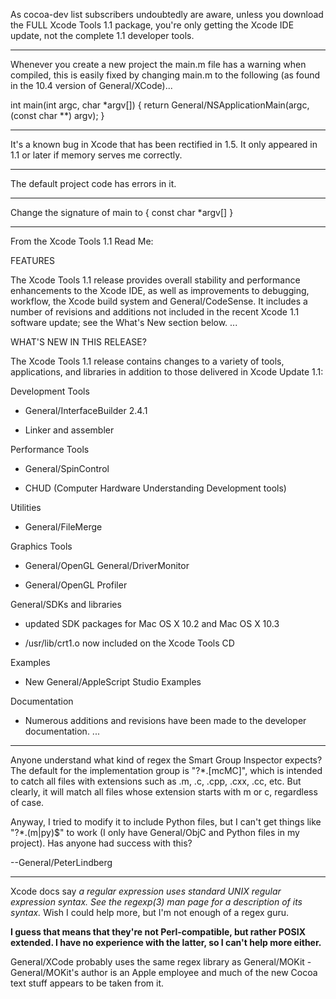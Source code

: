 

As cocoa-dev list subscribers undoubtedly are aware, unless you download the FULL Xcode Tools 1.1 package, you're only getting the Xcode IDE update, not the complete 1.1 developer tools. 

----

Whenever you create a new project the main.m file has a warning when compiled, this is easily fixed by changing main.m to the following (as found in the 10.4 version of General/XCode)...
    
int main(int argc, char *argv[])
{
    return General/NSApplicationMain(argc,  (const char **) argv);
}


----

It's a known bug in Xcode that has been rectified in 1.5. It only appeared in 1.1 or later if memory serves me correctly.

----

The default project code has errors in it.

----

Change the signature of main to { const char *argv[] }

----

From the Xcode Tools 1.1 Read Me:

FEATURES

The Xcode Tools 1.1 release provides overall stability and performance 
enhancements to the Xcode IDE, as well as improvements to debugging, 
workflow, the Xcode build system and General/CodeSense. It includes a number 
of revisions and additions not included in the recent Xcode 1.1 
software update; see the What's New section below. ...

WHAT'S NEW IN THIS RELEASE?

The Xcode Tools 1.1 release contains changes to a variety of tools, 
applications, and libraries in addition to those delivered in Xcode 
Update 1.1:

Development Tools

- General/InterfaceBuilder 2.4.1

- Linker and assembler

Performance Tools

- General/SpinControl

- CHUD (Computer Hardware Understanding Development tools)

Utilities

- General/FileMerge

Graphics Tools

- General/OpenGL General/DriverMonitor

- General/OpenGL Profiler

General/SDKs and libraries

- updated SDK packages for Mac OS X 10.2 and Mac OS X 10.3

- /usr/lib/crt1.o now included on the Xcode Tools CD

Examples

- New General/AppleScript Studio Examples

Documentation

- Numerous additions and revisions have been made to the developer 
documentation. ...

----

Anyone understand what kind of regex the Smart Group Inspector expects? The default for the implementation group is "?*\.[mcMC]", which is intended to catch all files with extensions such as .m, .c, .cpp, .cxx, .cc, etc. But clearly, it will match all files whose extension starts with m or c, regardless of case.

Anyway, I tried to modify it to include Python files, but I can't get things like "?*\.(m|py)$" to work (I only have General/ObjC and Python files in my project). Has anyone had success with this?

--General/PeterLindberg

----

Xcode docs say *a regular expression uses standard UNIX regular expression syntax. See the regexp(3) man page for a description of its syntax.* Wish I could help more, but I'm not enough of a regex guru.

**I guess that means that they're not Perl-compatible, but rather POSIX extended. I have no experience with the latter, so I can't help more either.**

General/XCode probably uses the same regex library as General/MOKit - General/MOKit's author is an Apple employee and much of the new Cocoa text stuff appears to be taken from it.